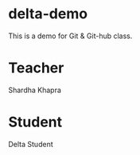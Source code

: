 # delta-demo
This is a demo for Git &amp; Git-hub class.

# Teacher 
Shardha Khapra
# Student 
Delta Student
